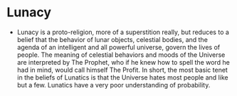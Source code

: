 # Lunacy

* Lunacy is a proto-religion, more of a superstition really, but reduces to a belief that the behavior of lunar objects, celestial bodies, and the agenda of an intelligent and all powerful universe, govern the lives of people. The meaning of celestial behaviors and moods of the Universe are interpreted by The Prophet, who if he knew how to spell the word he had in mind, would call himself The Profit. In short, the most basic tenet in the beliefs of Lunatics is that the Universe hates most people and like but a few. Lunatics have a very poor understanding of probability.